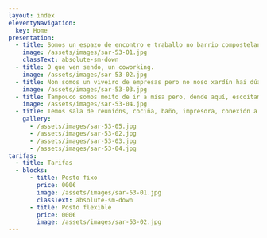 ```yaml
---
layout: index
eleventyNavigation:
  key: Home
presentation:
  - title: Somos un espazo de encontro e traballo no barrio compostelano de Sar.
    image: /assets/images/sar-53-01.jpg
    classText: absolute-sm-down
  - title: O que ven sendo, un coworking.
    image: /assets/images/sar-53-02.jpg
  - title: Non somos un viveiro de empresas pero no noso xardín hai dúas árbores e temos intención de facer unha pequena horta.
    image: /assets/images/sar-53-03.jpg
  - title: Tampouco somos moito de ir a misa pero, dende aquí, escoitamos perfectamente as badaladas da Colexiata. 
    image: /assets/images/sar-53-04.jpg
  - title: Temos sala de reunións, cociña, baño, impresora, conexión a internet, etc… 
    gallery:
      - /assets/images/sar-53-05.jpg
      - /assets/images/sar-53-02.jpg
      - /assets/images/sar-53-03.jpg
      - /assets/images/sar-53-04.jpg
tarifas:
  - title: Tarifas
  - blocks:
      - title: Posto fixo
        price: 000€
        image: /assets/images/sar-53-01.jpg
        classText: absolute-sm-down
      - title: Posto flexible
        price: 000€
        image: /assets/images/sar-53-02.jpg
---
```

